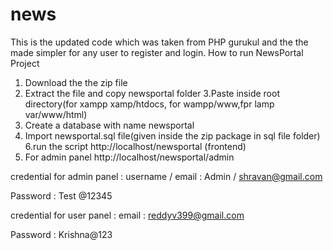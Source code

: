 # news

This is the updated code which was taken from PHP gurukul and the the made simpler for any user to register and login.
How to run NewsPortal Project

1. Download the the zip file
2. Extract the file and copy newsportal folder
3.Paste inside root directory(for xampp xamp/htdocs, for wampp/www,fpr lamp var/www/html)
4. Create a database with name newsportal
5. Import newsportal.sql file(given inside the zip package in sql file folder)
6.run the script http://localhost/newsportal (frontend)
7. For admin panel  http://localhost/newsportal/admin

credential for admin panel :
username / email : Admin / shravan@gmail.com

Password : Test @12345


credential for user panel :
email : reddyv399@gmail.com

Password : Krishna@123

